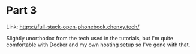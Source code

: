 # Part 3

Link: https://full-stack-open-phonebook.chenxy.tech/

Slightly unorthodox from the tech used in the tutorials, but I'm quite comfortable with Docker and my own hosting setup so I've gone with that.
